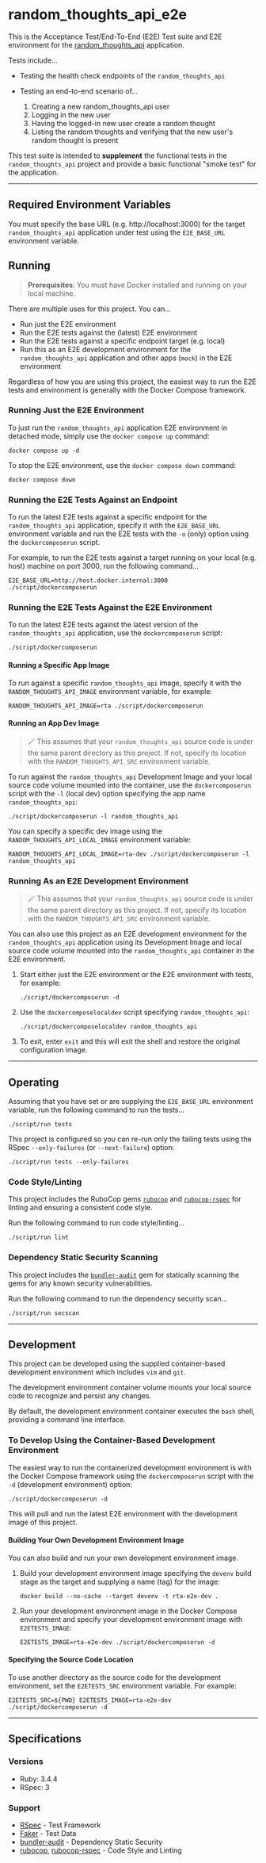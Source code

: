 # random_thoughts_api_e2e

This is the Acceptance Test/End-To-End (E2E) Test suite and E2E
environment for the
[random_thoughts_api](https://github.com/brianjbayer/random_thoughts_api)
application.

Tests include...
* Testing the health check endpoints of the
  `random_thoughts_api`

* Testing an end-to-end scenario of...
  1. Creating a new random_thoughts_api user
  2. Logging in the new user
  3. Having the logged-in new user create a random thought
  4. Listing the random thoughts and verifying that the new
     user's random thought is present

This test suite is intended to **supplement** the functional
tests in the `random_thoughts_api` project and provide a
basic functional "smoke test" for the application.

---

## Required Environment Variables
You must specify the base URL (e.g. http://localhost:3000) for
the target `random_thoughts_api` application under test using the
`E2E_BASE_URL` environment variable.

## Running
> **Prerequisites**: You must have Docker installed and
> running on your local machine.

There are multiple uses for this project. You can...
* Run just the E2E environment
* Run the E2E tests against the (latest) E2E environment
* Run the E2E tests against a specific endpoint target (e.g. local)
* Run this as an E2E development environment for the
  `random_thoughts_api` application and other apps (`mock`) in
  the E2E environment

Regardless of how you are using this project, the easiest way
to run the E2E tests and environment is generally with the
Docker Compose framework.

### Running Just the E2E Environment
To just run the `random_thoughts_api` application E2E environment
in detached mode, simply use the `docker compose up` command:
```
docker compose up -d
```

To stop the E2E environment, use the `docker compose down`
command:

```
docker compose down
```

### Running the E2E Tests Against an Endpoint
To run the latest E2E tests against a specific endpoint
for the `random_thoughts_api` application, specify
it with the `E2E_BASE_URL` environment variable and
run the E2E tests with the `-o` (only) option
using the `dockercomposerun` script.

For example, to run the E2E tests against a target running
on your local (e.g. host) machine on port 3000, run the
following command...

```
E2E_BASE_URL=http://host.docker.internal:3000 ./script/dockercomposerun
```

### Running the E2E Tests Against the E2E Environment
To run the latest E2E tests against the latest version of the
`random_thoughts_api` application, use the
`dockercomposerun` script:

```
./script/dockercomposerun
```

#### Running a Specific App Image
To run against a specific `random_thoughts_api` image, specify
it with the `RANDOM_THOUGHTS_API_IMAGE` environment variable,
for example:

```
RANDOM_THOUGHTS_API_IMAGE=rta ./script/dockercomposerun
```

#### Running an App Dev Image
> :magic_wand: This assumes that your `random_thoughts_api`
> source code is under the same parent directory
> as this project. If not, specify its location
> with the `RANDOM_THOUGHTS_API_SRC` environment
> variable.

To run against the `random_thoughts_api` Development Image
and your local source code volume mounted into the container,
use the `dockercomposerun` script with the `-l` (local dev) option
specifying the app name `random_thoughts_api`:
```
./script/dockercomposerun -l random_thoughts_api
```

You can specify a specific dev image using the
`RANDOM_THOUGHTS_API_LOCAL_IMAGE` environment variable:
```
RANDOM_THOUGHTS_API_LOCAL_IMAGE=rta-dev ./script/dockercomposerun -l random_thoughts_api
```

### Running As an E2E Development Environment
> :magic_wand: This assumes that your `random_thoughts_api`
> source code is under the same parent directory
> as this project. If not, specify its location
> with the `RANDOM_THOUGHTS_API_SRC` environment
> variable.

You can also use this project as an E2E development
environment for the `random_thoughts_api`
application using its Development Image and local
source code volume mounted into the `random_thoughts_api`
container in the E2E environment.

1. Start either just the E2E environment or the
   E2E environment with tests,
   for example:
   ```
   ./script/dockercomposerun -d
   ```

2. Use the `dockercomposelocaldev` script specifying `random_thoughts_api`:
   ```
   ./script/dockercomposelocaldev random_thoughts_api
   ```

3. To exit, enter `exit` and this will exit the shell and restore the original
   configuration image.

---

## Operating
Assuming that you have set or are supplying the `E2E_BASE_URL`
environment variable, run the following command to run the tests...
```
./script/run tests
```

This project is configured so you can re-run only the
failing tests using the RSpec `--only-failures` (or
`--next-failure`) option:
```
./script/run tests --only-failures
```

### Code Style/Linting
This project includes the RuboCop gems
[`rubocop`](https://github.com/rubocop/rubocop) and
[`rubocop-rspec`](https://github.com/rubocop/rubocop-rspec)
for linting and ensuring a consistent code style.

Run the following command to run code style/linting...
```
./script/run lint
```

### Dependency Static Security Scanning
This project includes the
[`bundler-audit`](https://github.com/rubysec/bundler-audit)
gem for statically scanning the gems for any known security
vulnerabilities.

Run the following command to run the dependency security scan...
```
./script/run secscan
```

---
## Development
This project can be developed using the supplied container-based
development environment which includes `vim` and `git`.

The development environment container volume mounts your local source
code to recognize and persist any changes.

By default, the development environment container executes the `bash`
shell, providing a command line interface.

### To Develop Using the Container-Based Development Environment
The easiest way to run the containerized development environment is with
the Docker Compose framework using the `dockercomposerun` script with the
`-d` (development environment) option:
```
./script/dockercomposerun -d
```

This will pull and run the latest E2E environment with the development
image of this project.

#### Building Your Own Development Environment Image
You can also build and run your own development environment image.

1. Build your development environment image specifying the `devenv` build
   stage as the target and supplying a name (tag) for the image:
   ```
   docker build --no-cache --target devenv -t rta-e2e-dev .
   ```

2. Run your development environment image in the Docker Compose
   environment and specify your development environment image
   with `E2ETESTS_IMAGE`:
   ```
   E2ETESTS_IMAGE=rta-e2e-dev ./script/dockercomposerun -d
   ```

#### Specifying the Source Code Location
To use another directory as the source code for the development
environment, set the `E2ETESTS_SRC` environment variable.
For example:
```
E2ETESTS_SRC=${PWD} E2ETESTS_IMAGE=rta-e2e-dev ./script/dockercomposerun -d
```

---

## Specifications
### Versions
* Ruby: 3.4.4
* RSpec: 3

### Support
* [RSpec](http://rspec.info/) - Test Framework
* [Faker](https://github.com/faker-ruby/faker) - Test Data
* [bundler-audit](https://github.com/rubysec/bundler-audit) - Dependency
  Static Security
* [rubocop](https://github.com/rubocop/rubocop),
  [rubocop-rspec](https://github.com/rubocop/rubocop-rspec) - Code Style
  and Linting
